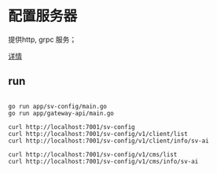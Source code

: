 # 配置服务器

提供http, grpc 服务；

[详情](../../doc/service/sv-config.md)

## run

```shell script

go run app/sv-config/main.go
go run app/gateway-api/main.go

curl http://localhost:7001/sv-config
curl http://localhost:7001/sv-config/v1/client/list
curl http://localhost:7001/sv-config/v1/client/info/sv-ai

curl http://localhost:7001/sv-config/v1/cms/list
curl http://localhost:7001/sv-config/v1/cms/info/sv-ai

```

